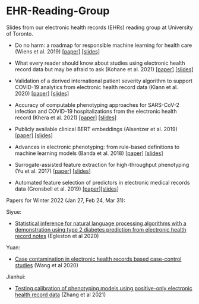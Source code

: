 # EHR-Reading-Group

Slides from our electronic health records (EHRs) reading group at University of Toronto.

- Do no harm: a roadmap for responsible machine learning for health care (Wiens et al. 2019) [[paper]](https://www.nature.com/articles/s41591-019-0548-6) [[slides]](https://github.com/jlgrons/EHR-Reading-Group/blob/main/Summer%202021%20Slides/DoNoHarm_Wiens_2019.pdf)

- What every reader should know about studies using electronic health record data but may be afraid to ask (Kohane et al. 2021) [[paper]](https://www.jmir.org/2021/3/e22219/) [[slides]](https://github.com/jlgrons/EHR-Reading-Group/blob/main/Summer%202021%20Slides/WhatEveryReaderShouldKnowAboutEHR_Kohane_2021.pdf)

- Validation of a derived international patient severity algorithm to support COVID-19 analytics from electronic health record data (Klann et al. 2020) [[paper]](https://academic.oup.com/jamia/article/28/7/1411/6132348) [[slides]](https://github.com/jlgrons/EHR-Reading-Group/blob/main/Summer%202021%20Slides/4CECovidSeverity_Klann_2021.pdf)

- Accuracy of computable phenotyping approaches for SARS-CoV-2 infection and COVID-19 hospitalizations from the electronic health record (Khera et al. 2021) [[paper]](https://www.medrxiv.org/content/10.1101/2021.03.16.21253770v3) [[slides]](https://github.com/jlgrons/EHR-Reading-Group/blob/main/Summer%202021%20Slides/CovidPhenotyping_Khera_2021.pdf)

- Publicly available clinical BERT embeddings (Alsentzer et al. 2019) [[paper]](https://arxiv.org/pdf/1904.03323.pdf) [[slides]](https://github.com/jlgrons/EHR-Reading-Group/blob/main/Summer%202021%20Slides/PubliclyAvailableClinicalBERT_Embeddings_Alsentzer_2019.pdf)

- Advances in electronic phenotyping: from rule-based definitions to machine learning models (Banda et al. 2018) [[paper]](https://www.annualreviews.org/doi/10.1146/annurev-biodatasci-080917-013315?url_ver=Z39.88-2003&rfr_id=ori%3Arid%3Acrossref.org&rfr_dat=cr_pub++0pubmed) [[slides]](https://github.com/jlgrons/EHR-Reading-Group/blob/main/Summer%202021%20Slides/FromRuleBasedToMachineLearning_Review_Banda_2018.pdf)

- Surrogate-assisted feature extraction for high-throughput phenotyping (Yu et al. 2017) [[paper]](https://academic.oup.com/jamia/article/24/e1/e143/2631516) [[slides]](https://github.com/jlgrons/EHR-Reading-Group/blob/main/Fall%202021%20Slides/SurrogateAssistedFeatureSelectionForHighThroughputPhenotyping_Yu_2017.pdf)

- Automated feature selection of predictors in electronic medical records data (Gronsbell et al. 2019) [[paper]](https://pubmed.ncbi.nlm.nih.gov/30353541/)[[slides]](https://github.com/jlgrons/EHR-Reading-Group/blob/main/Fall%202021%20Slides/AutoFeatureSelection.pdf)


Papers for Winter 2022 (Jan 27, Feb 24, Mar 31):

Siyue:

- [Statistical inference for natural language processing algorithms with a demonstration using type 2 diabetes prediction from electronic health record notes](https://onlinelibrary.wiley.com/doi/epdf/10.1111/biom.13338) (Egleston et al 2020)

Yuan:

- [Case contamination in electronic health records based case-control studies](https://onlinelibrary.wiley.com/doi/epdf/10.1111/biom.13264) (Wang et al 2020)

Jianhui:

- [Testing calibration of phenotyping models using positive-only electronic health record data](https://academic.oup.com/biostatistics/advance-article-abstract/doi/10.1093/biostatistics/kxab003/6146184?redirectedFrom=fulltext) (Zhang et al 2021)




 
 
 

